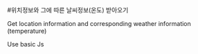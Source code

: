 #위치정보와 그에 따른 날씨정보(온도) 받아오기

Get location information and corresponding weather information (temperature)

Use basic Js
